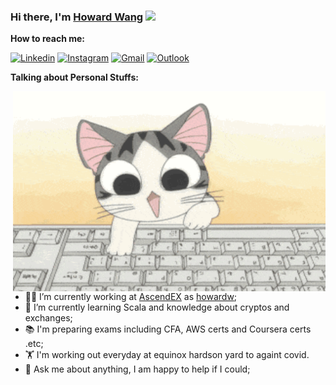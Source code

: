 ### Hi there, I'm [Howard Wang]((https://howardw.me/))   <img src="https://camo.githubusercontent.com/fb070d9f71a64edbafed08519130d75e7e0a0a69665d50d94ad095157f702e59/68747470733a2f2f6d656469612e67697068792e636f6d2f6d656469612f6d47634e6a736657416a593541455a4e77362f67697068792e676966" width="25px">

**How to reach me:**

[![Linkedin](https://img.shields.io/badge/-LinkedIn-blue?style=flat&logo=Linkedin&logoColor=white)](https://www.linkedin.com/in/hustwhw/)
[![Instagram](https://img.shields.io/badge/-Instagram-c13584?style=flat&labelColor=c13584&logo=instagram&logoColor=white)](https://www.instagram.com/hustwhw/)
[![Gmail](https://img.shields.io/badge/-Gmail-c14438?style=flat&logo=Gmail&logoColor=white)](mailto:hustwhw@gmail.com)
[![Outlook](https://img.shields.io/badge/-Outlook-0078D4?style=flat&logo=Microsoft-Outlook&logoColor=white)](mailto:hustwhw@outlook.com)



**Talking about Personal Stuffs:**

<img align="right" alt="GIF" src="https://github.com/hust-whw/hust-whw/blob/main/cat-typing.gif" width="500" height="320" />

- 👨‍💻 I’m currently working at [AscendEX](https://ascendex.com/) as [howardw](https://github.com/howardw-gdm);
- 🌱 I’m currently learning Scala and knowledge about cryptos and exchanges;
- 📚 I'm preparing exams including CFA, AWS certs and Coursera certs .etc;
- 🏋︎ I'm working out everyday at equinox hardson yard to againt covid.
- 💬 Ask me about anything, I am happy to help if I could;
